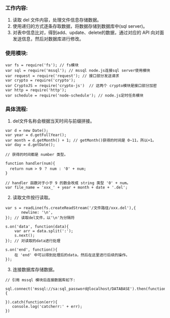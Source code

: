 ### 工作内容:
1. 读取 del 文件内容，处理文件信息存储数据。
2. 使用递归的方式逐条存取数据，将数据存储到数据库中(sql server)。
3. 对表中信息比对，得到add、update、delete的数据，通过对应的 API 向对面发送信息，然后对数据库进行修改。

### 使用模块:
```
var fs = require('fs'); // fs模块
var sql = require('mssql'); // mssql node.js连接sql server使用模块
var request = require('request'); // 接口部分发送请求
var crypto = require('crypto');
var CryptoJS = require('crypto-js')  // 这两个 crypto模块是接口部分加密
var http = require('http');
var schedule = require('node-schedule'); // node.js定时任务模块
```
### 具体流程:
1. del文件名称会根据当天时间与前缀拼接。
```
var d = new Date();
var year = d.getFullYear();
var month = d.getMonth() + 1; // getMonth()获得的时间是 0~11，所以+1。
var day = d.getDate();

// 获得的时间都是 number 类型。

function handler(num){
  return num > 9 ？ num : '0' + num;
}

// handler 函数对于小于 9 的数会改成 string 类型 '0' + num。
var file_name = 'xxx_' + year + month + date + '.del'; 
```
2. 读取文件按行读取。
```
var s = readLine(fs.createReadStream('/文件路径/xxx.del'),{
       newline: '\n',
}); // 读取del文件，以'\n'为分隔符

s.on('data', function(data){
    var arr = data.split(':');
    s.next();
}); // 对读取的data进行处理

s.on('end', function(){
    在 'end' 中可以得到处理后的data，然后在这里进行后续的操作。
});
```
3. 连接数据库存储数据。
```
// 引用 mssql 模块后连接数据库如下:

sql.connect('mssql://sa:sql_password@localhost/DATABASE').then(function(){

}).catch(function(err){
   console.log('catcherr:' + err);
})
```
